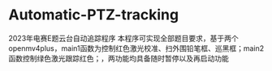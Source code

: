 # Automatic-PTZ-tracking
 2023年电赛E题云台自动追踪程序
 本程序可实现全部题目要求，基于两个openmv4plus，main1函数为控制红色激光校准、扫外围铅笔框、巡黑框；main2函数控制绿色激光跟踪红色；，两功能均具备随时暂停以及再启动功能